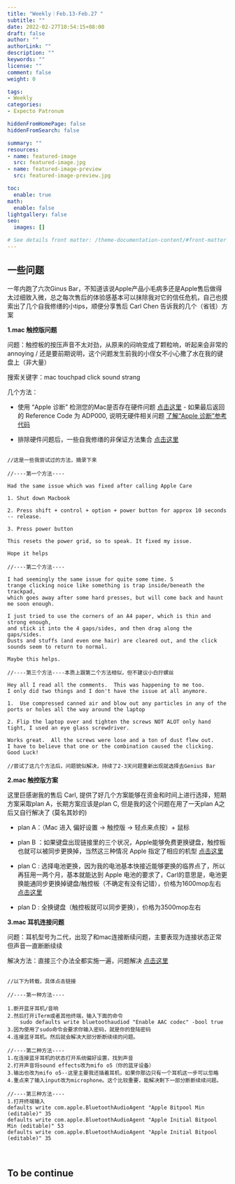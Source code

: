 ```yaml
---
title: "Weekly｜Feb.13-Feb.27 "
subtitle: ""
date: 2022-02-27T10:54:15+08:00
draft: false
author: ""
authorLink: ""
description: ""
keywords: ""
license: ""
comment: false
weight: 0

tags:
- Weekly
categories:
- Expecto Patronum

hiddenFromHomePage: false
hiddenFromSearch: false

summary: ""
resources:
- name: featured-image
  src: featured-image.jpg
- name: featured-image-preview
  src: featured-image-preview.jpg

toc:
  enable: true
math:
  enable: false
lightgallery: false
seo:
  images: []

# See details front matter: /theme-documentation-content/#front-matter
---
```


## 一些问题

一年内跑了六次Ginus Bar，不知道该说Apple产品小毛病多还是Apple售后做得太过细致入微，总之每次售后的体验感基本可以抹除我对它的信任危机，自己也摸索出了几个自我修缮的小tips，顺便分享售后 Carl Chen 告诉我的几个（省钱）方案


**1.mac 触控版问题**

问题：触控板的按压声音不太对劲，从原来的闷响变成了颗粒响，听起来会非常的annoying / 还是要前期说明，这个问题发生前我的小侄女不小心撒了水在我的键盘上（非大量）

搜索关键字：mac touchpad click sound strang

几个方法：

- 使用 “Apple 诊断” 检测您的Mac是否存在硬件问题 [点击这里](https://support.apple.com/zh-cn/HT202731) - 如果最后返回的 Reference Code 为 ADP000, 说明无硬件相关问题 [了解“Apple 诊断”参考代码](https://support.apple.com/zh-cn/HT203747)

- 排除硬件问题后，一些自我修缮的非保证方法集合 [点击这里](https://discussions.apple.com/thread/7409623)

```

//这是一些我尝试过的方法，摘录下来

//----第一个方法----

Had the same issue which was fixed after calling Apple Care

1. Shut down Macbook

2. Press shift + control + option + power button for approx 10 seconds -- release.

3. Press power button 

This resets the power grid, so to speak. It fixed my issue.

Hope it helps

//----第二个方法----

I had seemingly the same issue for quite some time. S
trange clicking noice like something is trap inside/beneath the trackpad, 
which goes away after some hard presses, but will come back and haunt me soon enough.

I just tried to use the corners of an A4 paper, which is thin and strong enough, 
and stick it into the 4 gaps/sides, and then drag along the  gaps/sides. 
Dusts and stuffs (and even one hair) are cleared out, and the click sounds seem to return to normal.

Maybe this helps.

//----第三个方法----本质上跟第二个方法相似，但不建议小白拧螺丝

Hey all I read all the comments.  This was happening to me too.  
I only did two things and I don't have the issue at all anymore.  

1.  Use compressed canned air and blow out any particles in any of the ports or holes all the way around the laptop

2. Flip the laptop over and tighten the screws NOT ALOT only hand tight, I used an eye glass screwdriver.

Works great.  All the screws were lose and a ton of dust flew out.  
I have to believe that one or the combination caused the clicking.  Good Luck!

//尝试了这几个方法后，问题貌似解决，持续了2-3天问题重新出现就选择去Genius Bar

```

**2.mac 触控版方案**

这里巨感谢我的售后 Carl, 提供了好几个方案能够在资金和时间上进行选择，短期方案采取plan A，长期方案应该是plan C, 但是我的这个问题在用了一天plan A之后又自行解决了 (莫名其妙的)

- plan A：（Mac 进入 偏好设置 -> 触控版 -> 轻点来点按）+ 鼠标

- plan B ：如果键盘出现链接里的三个状况，Apple能够免费更换键盘，触控板也就可以被同步更换掉，当然这三种情况 Apple 指定了相应的机型 [点击这里](https://support.apple.com/zh-cn/keyboard-service-program-for-mac-notebooks)

- plan C : 选择电池更换，因为我的电池基本快接近能够更换的临界点了，所以再狂用一两个月，基本就能达到 Apple 电池的要求了，Carl的意思是，电池更换能通同步更换掉键盘/触控板（不确定有没有记错），价格为1600mop左右 [点击这里](https://www.apple.com.cn/batteries/service-and-recycling/)

- plan D : 全换键盘（触控板就可以同步更换），价格为3500mop左右

**3.mac 耳机连接问题**

问题：耳机型号为二代，出现了和mac连接断续问题，主要表现为连接状态正常但声音一直断断续续

解决方法：直接三个办法全都实施一遍，问题解决 [点击这里](https://juejin.cn/post/7026548304146071582)

```

//以下为转载，具体点击链接

//----第一种方法----

1.断开蓝牙耳机/音响
2.然后打开iTerm或者其他终端，输入下面的命令
	sudo defaults write bluetoothaudiod "Enable AAC codec" -bool true
3.因为使用了sudo命令会要求你输入密码，就是你的登陆密码
4.连接蓝牙耳机。然后就会解决大部分断断续续的问题。

//----第二种方法----
1.在连接蓝牙耳机的状态打开系统偏好设置，找到声音
2.打开声音将sound effects改为mifo o5（你的蓝牙设备）
3.输出也改为mifo o5--这里主要我还插着耳机，如果你那边只有一个耳机这一步可以忽略
4.重点来了输入input改为microphone。这个比较重要，能解决剩下一部分断断续续问题。

//----第三种方法----
1.打开终端输入
defaults write com.apple.BluetoothAudioAgent "Apple Bitpool Min (editable)" 35
defaults write com.apple.BluetoothAudioAgent "Apple Initial Bitpool Min (editable)" 53
defaults write com.apple.BluetoothAudioAgent "Apple Initial Bitpool (editable)" 35

```
<br>

## To be continue





